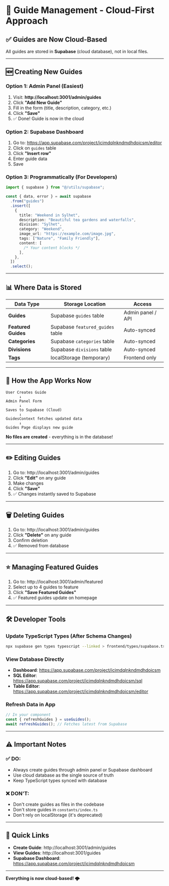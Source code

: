# 📝 Guide Management - Cloud-First Approach

## ✅ Guides are Now Cloud-Based

All guides are stored in **Supabase** (cloud database), not in local files.

---

## 🆕 Creating New Guides

### Option 1: Admin Panel (Easiest)

1. Visit: **http://localhost:3001/admin/guides**
2. Click **"Add New Guide"**
3. Fill in the form (title, description, category, etc.)
4. Click **"Save"**
5. ✅ Done! Guide is now in the cloud

### Option 2: Supabase Dashboard

1. Go to: https://app.supabase.com/project/icimdqlnkndmdhdoicsm/editor
2. Click on `guides` table
3. Click **"Insert row"**
4. Enter guide data
5. Save

### Option 3: Programmatically (For Developers)

```typescript
import { supabase } from "@/utils/supabase";

const { data, error } = await supabase
  .from("guides")
  .insert([
    {
      title: "Weekend in Sylhet",
      description: "Beautiful tea gardens and waterfalls",
      division: "Sylhet",
      category: "Weekend",
      image_url: "https://example.com/image.jpg",
      tags: ["Nature", "Family Friendly"],
      content: [
        /* Your content blocks */
      ],
    },
  ])
  .select();
```

---

## 📊 Where Data is Stored

| Data Type           | Storage Location                 | Access            |
| ------------------- | -------------------------------- | ----------------- |
| **Guides**          | Supabase `guides` table          | Admin panel / API |
| **Featured Guides** | Supabase `featured_guides` table | Auto-synced       |
| **Categories**      | Supabase `categories` table      | Auto-synced       |
| **Divisions**       | Supabase `divisions` table       | Auto-synced       |
| **Tags**            | localStorage (temporary)         | Frontend only     |

---

## 🔄 How the App Works Now

```
User Creates Guide
      ↓
Admin Panel Form
      ↓
Saves to Supabase (Cloud)
      ↓
GuidesContext fetches updated data
      ↓
Guides Page displays new guide
```

**No files are created** - everything is in the database!

---

## ✏️ Editing Guides

1. Go to: http://localhost:3001/admin/guides
2. Click **"Edit"** on any guide
3. Make changes
4. Click **"Save"**
5. ✅ Changes instantly saved to Supabase

---

## 🗑️ Deleting Guides

1. Go to: http://localhost:3001/admin/guides
2. Click **"Delete"** on any guide
3. Confirm deletion
4. ✅ Removed from database

---

## ⭐ Managing Featured Guides

1. Go to: http://localhost:3001/admin/featured
2. Select up to 4 guides to feature
3. Click **"Save Featured Guides"**
4. ✅ Featured guides update on homepage

---

## 🛠️ Developer Tools

### Update TypeScript Types (After Schema Changes)

```bash
npx supabase gen types typescript --linked > frontend/types/supabase.ts
```

### View Database Directly

- **Dashboard**: https://app.supabase.com/project/icimdqlnkndmdhdoicsm
- **SQL Editor**: https://app.supabase.com/project/icimdqlnkndmdhdoicsm/sql
- **Table Editor**: https://app.supabase.com/project/icimdqlnkndmdhdoicsm/editor

### Refresh Data in App

```typescript
// In your component
const { refreshGuides } = useGuides();
await refreshGuides(); // Fetches latest from Supabase
```

---

## ⚠️ Important Notes

### ✅ DO:

- Always create guides through admin panel or Supabase dashboard
- Use cloud database as the single source of truth
- Keep TypeScript types synced with database

### ❌ DON'T:

- Don't create guides as files in the codebase
- Don't store guides in `constants/index.ts`
- Don't rely on localStorage (it's deprecated)

---

## 🚀 Quick Links

- **Create Guide**: http://localhost:3001/admin/guides
- **View Guides**: http://localhost:3001/guides
- **Supabase Dashboard**: https://app.supabase.com/project/icimdqlnkndmdhdoicsm

---

**Everything is now cloud-based! 🌩️**
